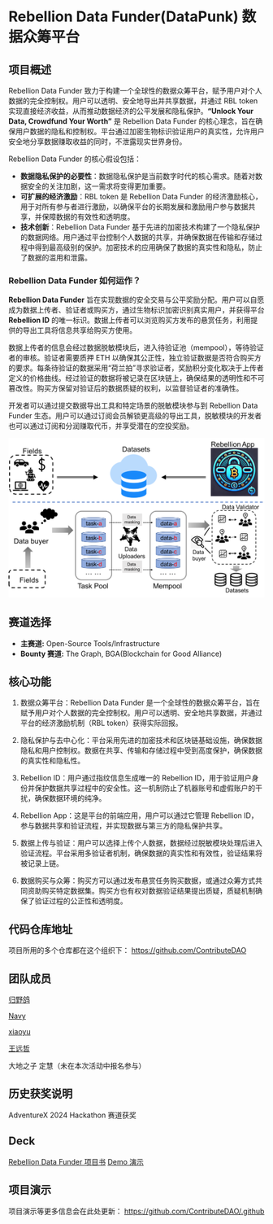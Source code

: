 # Rebellion Data Funder(DataPunk) 数据众筹平台

## 项目概述

Rebellion Data Funder 致力于构建一个全球性的数据众筹平台，赋予用户对个人数据的完全控制权。用户可以透明、安全地导出并共享数据，并通过 RBL token 实现直接经济收益，从而推动数据经济的公平发展和隐私保护。**“Unlock Your Data, Crowdfund Your Worth”** 是 Rebellion Data Funder 的核心理念，旨在确保用户数据的隐私和控制权。平台通过加密生物标识验证用户的真实性，允许用户安全地分享数据赚取收益的同时，不泄露现实世界身份。

Rebellion Data Funder 的核心假设包括：

- **数据隐私保护的必要性**：数据隐私保护是当前数字时代的核心需求。随着对数据安全的关注加剧，这一需求将变得更加重要。
- **可扩展的经济激励**：RBL token 是 Rebellion Data Funder 的经济激励核心，用于对所有参与者进行激励，以确保平台的长期发展和激励用户参与数据共享，并保障数据的有效性和透明度。
- **技术创新**：Rebellion Data Funder 基于先进的加密技术构建了一个隐私保护的数据网络。用户通过平台控制个人数据的共享，并确保数据在传输和存储过程中得到最高级别的保护。加密技术的应用确保了数据的真实性和隐私，防止了数据的滥用和泄露。

### Rebellion Data Funder 如何运作？

**Rebellion Data Funder** 旨在实现数据的安全交易与公平奖励分配。用户可以自愿成为数据上传者、验证者或购买方，通过生物标识加密识别真实用户，并获得平台 **Rebellion ID** 的唯一标识。数据上传者可以浏览购买方发布的悬赏任务，利用提供的导出工具将信息共享给购买方使用。

数据上传者的信息会经过数据脱敏模块后，进入待验证池（mempool），等待验证者的审核。验证者需要质押 ETH 以确保其公正性，独立验证数据是否符合购买方的要求。每条待验证的数据采用“荷兰拍”寻求验证者，奖励积分变化取决于上传者定义的价格曲线。经过验证的数据将被记录在区块链上，确保结果的透明性和不可篡改性。购买方保留对验证后的数据质疑的权利，以监督验证者的准确性。

开发者可以通过提交数据导出工具和特定场景的脱敏模块参与到 Rebellion Data Funder 生态。用户可以通过订阅会员解锁更高级的导出工具，脱敏模块的开发者也可以通过订阅和分润赚取代币，并享受潜在的空投奖励。

<p align="center">
    <img src="https://github.com/ContributeDAO/.github/blob/main/profile/Framework.png?raw=true" alt="Framework" width="900" />
</p>

## 赛道选择

- **主赛道:** Open-Source Tools/Infrastructure
- **Bounty 赛道:** The Graph, BGA(Blockchain for Good Alliance)

## 核心功能

 1. 数据众筹平台：Rebellion Data Funder 是一个全球性的数据众筹平台，旨在赋予用户对个人数据的完全控制权。用户可以透明、安全地共享数据，并通过平台的经济激励机制（RBL token）获得实际回报。

 2. 隐私保护与去中心化：平台采用先进的加密技术和区块链基础设施，确保数据隐私和用户控制权。数据在共享、传输和存储过程中受到高度保护，确保数据的真实性和隐私性。

 3. Rebellion ID：用户通过指纹信息生成唯一的 Rebellion ID，用于验证用户身份并保护数据共享过程中的安全性。这一机制防止了机器账号和虚假账户的干扰，确保数据环境的纯净。

 4. Rebellion App：这是平台的前端应用，用户可以通过它管理 Rebellion ID，参与数据共享和验证流程，并实现数据与第三方的隐私保护共享。

 5. 数据上传与验证：用户可以选择上传个人数据，数据经过脱敏模块处理后进入验证流程。平台采用多验证者机制，确保数据的真实性和有效性，验证结果将被记录上链。

 6. 数据购买与众筹：购买方可以通过发布悬赏任务购买数据，或通过众筹方式共同资助购买特定数据集。购买方也有权对数据验证结果提出质疑，质疑机制确保了验证过程的公正性和透明度。

## 代码仓库地址

项目所用的多个仓库都在这个组织下：
<https://github.com/ContributeDAO>

## 团队成员

[归野鸽](https://github.com/StevenRCE0)

[Navy](https://github.com/Navy-LIU)

[xiaoyu](https://github.com/SoYuCry)

[王远哲](https://github.com/wyzzhe)

大地之子 定慧（未在本次活动中报名参与）

## 历史获奖说明

AdventureX 2024 Hackathon 赛道获奖

## Deck

[Rebellion Data Funder 项目书](https://github.com/ContributeDAO/.github/blob/main/profile/Rebellion%20Data%20Funder%20项目书.md)
[Demo 演示](https://rdf-net.vercel.app/)

## 项目演示

项目演示等更多信息会在此处更新：
<https://github.com/ContributeDAO/.github>

